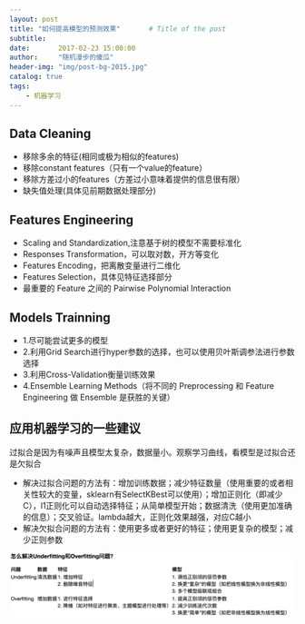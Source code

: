 ```yaml
---
layout: post
title: "如何提高模型的预测效果"       # Title of the post
subtitle:
date:       2017-02-23 15:00:00
author:     "随机漫步的傻瓜"
header-img: "img/post-bg-2015.jpg"
catalog: true
tags:
    - 机器学习
---
```


## Data Cleaning
- 移除多余的特征(相同或极为相似的features)
- 移除constant features（只有一个value的feature）
- 移除方差过小的features（方差过小意味着提供的信息很有限）
- 缺失值处理(具体见前期数据处理部分)

## Features Engineering
- Scaling and Standardization,注意基于树的模型不需要标准化
- Responses Transformation，可以取对数，开方等变化
- Features Encoding，把离散变量进行二维化
- Features Selection，具体见特征选择部分
- 最重要的 Feature 之间的 Pairwise Polynomial Interaction

## Models Trainning
- 1.尽可能尝试更多的模型
- 2.利用Grid Search进行hyper参数的选择，也可以使用贝叶斯调参法进行参数选择
- 3.利用Cross-Validation衡量训练效果
- 4.Ensemble Learning Methods（将不同的 Preprocessing 和 Feature Engineering 做 Ensemble 是获胜的关键）

## 应用机器学习的一些建议
过拟合是因为有噪声且模型太复杂，数据量小。观察学习曲线，看模型是过拟合还是欠拟合
- 解决过拟合问题的方法有：增加训练数据；减少特征数量（使用重要的或者相关性较大的变量，sklearn有SelectKBest可以使用）；增加正则化（即减少C），l1正则化可以自动选择特征；从简单模型开始；数据清洗（使用更加准确的信息）；交叉验证。lambda越大，正则化效果越强，对应C越小
- 解决欠拟合问题的方法有：使用更多或者更好的特征；使用更复杂的模型；减少正则参数

![如何解决过拟合欠拟合问题](/img/过拟合欠拟合.png)
